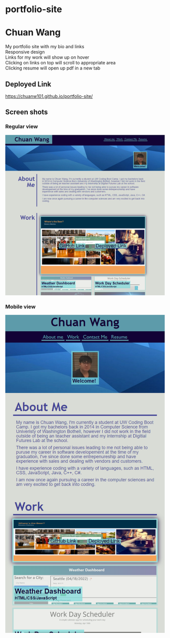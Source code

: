 # portfolio-site
# Chuan Wang

My portfolio site with my bio and links <br>
Responsive design <br>
Links for my work will show up on hover <br>
Clicking on links on top will scroll to appropriate area<br>
Clicking resume will open up pdf in a new tab<br>

## Deployed Link
https://chuanw101.github.io/portfolio-site/

## Screen shots
### Regular view
![Screenshot](./assets/images/ss-reg.png)
### Mobile view
![Screenshot](./assets/images/ss-mobile.png)